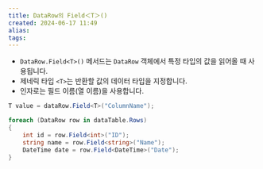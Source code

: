 ```yaml
---
title: DataRow의 Field＜T＞()
created: 2024-06-17 11:49
alias:
tags:
---
```

- `DataRow.Field<T>()` 메서드는 `DataRow` 객체에서 특정 타입의 값을 읽어올 때 사용됩니다.
- 제네릭 타입 `<T>`는 반환할 값의 데이터 타입을 지정합니다.
- 인자로는 필드 이름(열 이름)을 사용합니다.
```cs
T value = dataRow.Field<T>("ColumnName");

foreach (DataRow row in dataTable.Rows) 
{ 
	int id = row.Field<int>("ID"); 
	string name = row.Field<string>("Name"); 
	DateTime date = row.Field<DateTime>("Date"); 
}
```


